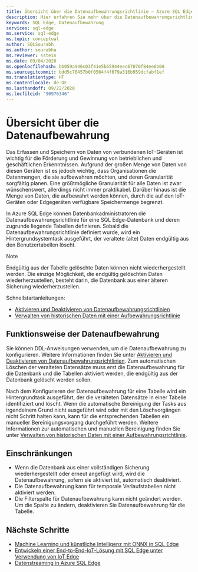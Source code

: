 ```yaml
---
title: Übersicht über die Datenaufbewahrungsrichtlinie – Azure SQL Edge
description: Hier erfahren Sie mehr über die Datenaufbewahrungsrichtlinie in Azure SQL Edge.
keywords: SQL Edge, Datenaufbewahrung
services: sql-edge
ms.service: sql-edge
ms.topic: conceptual
author: SQLSourabh
ms.author: sourabha
ms.reviewer: sstein
ms.date: 09/04/2020
ms.openlocfilehash: bb059a946c03f41e5b65944eec67070f84ee6b08
ms.sourcegitcommit: bdd5c76457b0f0504f4f679a316b959dcfabf1ef
ms.translationtype: HT
ms.contentlocale: de-DE
ms.lasthandoff: 09/22/2020
ms.locfileid: "90976346"
---
```

# <a name="data-retention-overview"></a>Übersicht über die Datenaufbewahrung

Das Erfassen und Speichern von Daten von verbundenen IoT-Geräten ist wichtig für die Förderung und Gewinnung von betrieblichen und geschäftlichen Erkenntnissen. Aufgrund der großen Menge von Daten von diesen Geräten ist es jedoch wichtig, dass Organisationen die Datenmengen, die sie aufbewahren möchten, und deren Granularität sorgfältig planen. Eine größtmögliche Granularität für alle Daten ist zwar wünschenswert, allerdings nicht immer praktikabel. Darüber hinaus ist die Menge von Daten, die aufbewahrt werden können, durch die auf den IoT-Geräten oder Edgegeräten verfügbare Speichermenge begrenzt. 

In Azure SQL Edge können Datenbankadministratoren die Datenaufbewahrungsrichtlinie für eine SQL Edge-Datenbank und deren zugrunde liegende Tabellen definieren. Sobald die Datenaufbewahrungsrichtlinie definiert wurde, wird ein Hintergrundsystemtask ausgeführt, der veraltete (alte) Daten endgültig aus den Benutzertabellen löscht. 

> [!Note]
> Endgültig aus der Tabelle gelöschte Daten können nicht wiederhergestellt werden. Die einzige Möglichkeit, die endgültig gelöschten Daten wiederherzustellen, besteht darin, die Datenbank aus einer älteren Sicherung wiederherzustellen.

Schnellstartanleitungen:

- [Aktivieren und Deaktivieren von Datenaufbewahrungsrichtlinien](data-retention-enable-disable.md)
- [Verwalten von historischen Daten mit einer Aufbewahrungsrichtlinie](data-retention-cleanup.md)

## <a name="how-data-retention-works"></a>Funktionsweise der Datenaufbewahrung

Sie können DDL-Anweisungen verwenden, um die Datenaufbewahrung zu konfigurieren. Weitere Informationen finden Sie unter [Aktivieren und Deaktivieren von Datenaufbewahrungsrichtlinien](data-retention-enable-disable.md). Zum automatischen Löschen der veralteten Datensätze muss erst die Datenaufbewahrung für die Datenbank und die Tabellen aktiviert werden, die endgültig aus der Datenbank gelöscht werden sollen. 

Nach dem Konfigurieren der Datenaufbewahrung für eine Tabelle wird ein Hintergrundtask ausgeführt, der die veralteten Datensätze in einer Tabelle identifiziert und löscht. Wenn die automatische Bereinigung der Tasks aus irgendeinem Grund nicht ausgeführt wird oder mit den Löschvorgängen nicht Schritt halten kann, kann für die entsprechenden Tabellen ein manueller Bereinigungsvorgang durchgeführt werden. Weitere Informationen zur automatischen und manuellen Bereinigung finden Sie unter [Verwalten von historischen Daten mit einer Aufbewahrungsrichtlinie](data-retention-cleanup.md).

## <a name="limitations-and-restrictions"></a>Einschränkungen

- Wenn die Datenbank aus einer vollständigen Sicherung wiederhergestellt oder erneut angefügt wird, wird die Datenaufbewahrung, sofern sie aktiviert ist, automatisch deaktiviert. 
- Die Datenaufbewahrung kann für temporale Verlaufstabellen nicht aktiviert werden.
- Die Filterspalte für Datenaufbewahrung kann nicht geändert werden. Um die Spalte zu ändern, deaktivieren Sie Datenaufbewahrung für die Tabelle.  

## <a name="next-steps"></a>Nächste Schritte

- [Machine Learning und künstliche Intelligenz mit ONNX in SQL Edge](onnx-overview.md)
- [Entwickeln einer End-to-End-IoT-Lösung mit SQL Edge unter Verwendung von IoT Edge](tutorial-deploy-azure-resources.md)
- [Datenstreaming in Azure SQL Edge](stream-data.md)
